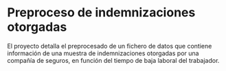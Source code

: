 # Preproceso de indemnizaciones otorgadas

El proyecto detalla el preprocesado de un fichero de datos que contiene información de una muestra de indemnizaciones otorgadas por una compañía de seguros, en función del tiempo de baja laboral del trabajador.
